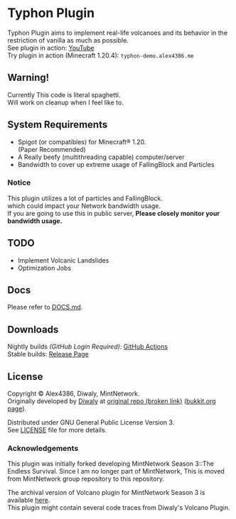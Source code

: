 # Typhon Plugin
Typhon Plugin aims to implement real-life volcanoes and its behavior in the restriction of vanilla as much as possible.  
See plugin in action: [YouTube](https://www.youtube.com/watch?v=DDnQDAdq1Ok)  
Try plugin in action (Minecraft 1.20.4): `typhon-demo.alex4386.me`

## Warning!
Currently This code is literal spaghetti.  
Will work on cleanup when I feel like to.

## System Requirements
* Spigot (or compatibles) for Minecraft® 1.20.  
  (Paper Recommended)
* A Really beefy (multithreading capable) computer/server
* Bandwidth to cover up extreme usage of FallingBlock and Particles

### Notice
This plugin utilizes a lot of particles and FallingBlock.  
which could impact your Network bandwidth usage.  
If you are going to use this in public server, **Please closely monitor your bandwidth usage.**

<!--
### Public Demo Server  
Wanna check how Typhon behaves? try visiting `typhon.alex4386.mcsv.kr` (Powered by **Minehub.KR**, Automatically updates to latest version).  
Want to open Minecraft Server free-of-charge?  
Visit: [minehub.kr](https://minehub.kr) for more information! (South Korea Residents only, Non-commercial uses only)  
-->

## TODO
* Implement Volcanic Landslides
* Optimization Jobs

## Docs
Please refer to [DOCS.md](./DOCS.md).  

## Downloads
Nightly builds *(GitHub Login Required)*: [GitHub Actions](https://github.com/Alex4386/Typhon-Plugin/actions/workflows/maven.yml)  
Stable builds: [Release Page](https://github.com/Alex4386/Typhon-Plugin/releases/latest)

## License
Copyright &copy; Alex4386, Diwaly, MintNetwork.  
Originally developed by [Diwaly](https://github.com/diwaly) at [original repo (broken link)](https://bitbucket.org/diwaly/volcano/src/default/) ([bukkit.org page](https://dev.bukkit.org/projects/volcano)).  
  
Distributed under GNU General Public License Version 3.  
See [LICENSE](LICENSE) file for more details.  

### Acknowledgements  
This plugin was initially forked developing MintNetwork Season 3::The Endless Survival.
Since I am no longer part of MintNetwork, This is moved from MintNetwork group repository to this repository.  

The archival version of Volcano plugin for MintNetwork Season 3 is available [here](https://github.com/Alex4386-vault/ultimateVolcano).  
This plugin might contain several code traces from Diwaly's Volcano Plugin.  


